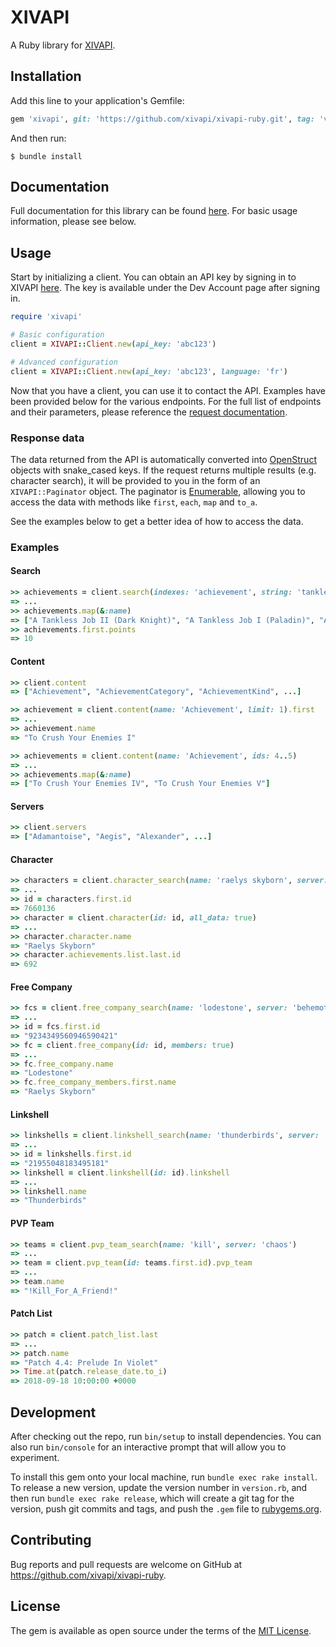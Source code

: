 # XIVAPI

A Ruby library for [XIVAPI](https://www.xivapi.com/).

## Installation

Add this line to your application's Gemfile:

```ruby
gem 'xivapi', git: 'https://github.com/xivapi/xivapi-ruby.git', tag: 'v0.3.2'
```

And then run:

```
$ bundle install
```

## Documentation

Full documentation for this library can be found [here](https://xivapi.github.io/xivapi-ruby/). For basic usage information, please see below.

## Usage

Start by initializing a client. You can obtain an API key by signing in to XIVAPI [here](https://www.xivapi.com/app). The key is available under the Dev Account page after signing in.

```rb
require 'xivapi'

# Basic configuration
client = XIVAPI::Client.new(api_key: 'abc123')

# Advanced configuration
client = XIVAPI::Client.new(api_key: 'abc123', language: 'fr')
```

Now that you have a client, you can use it to contact the API. Examples have been provided below for the various endpoints. For the full list of endpoints and their parameters, please reference the [request documentation](https://xivapi.github.io/xivapi-ruby/XIVAPI/Request.html).

### Response data
The data returned from the API is automatically converted into [OpenStruct](https://ruby-doc.org/stdlib-2.0.0/libdoc/ostruct/rdoc/OpenStruct.html) objects with snake_cased keys. If the request returns multiple results (e.g. character search), it will be provided to you in the form of an `XIVAPI::Paginator` object. The paginator is [Enumerable](https://ruby-doc.org/core-2.4.1/Enumerable.html), allowing you to access the data with methods like `first`, `each`, `map` and `to_a`.

See the examples below to get a better idea of how to access the data.

### Examples
#### Search
```rb
>> achievements = client.search(indexes: 'achievement', string: 'tankless')
=> ...
>> achievements.map(&:name)
=> ["A Tankless Job II (Dark Knight)", "A Tankless Job I (Paladin)", "A Tankless Job I (Warrior)", "A Tankless Job II (Warrior)", "A Tankless Job I (Dark Knight)", "A Tankless Job II (Paladin)"]
>> achievements.first.points
=> 10
```

#### Content
```rb
>> client.content
=> ["Achievement", "AchievementCategory", "AchievementKind", ...]

>> achievement = client.content(name: 'Achievement', limit: 1).first
=> ...
>> achievement.name
=> "To Crush Your Enemies I"

>> achievements = client.content(name: 'Achievement', ids: 4..5)
=> ...
>> achievements.map(&:name)
=> ["To Crush Your Enemies IV", "To Crush Your Enemies V"]
```

#### Servers
```rb
>> client.servers
=> ["Adamantoise", "Aegis", "Alexander", ...]
```

#### Character
```rb
>> characters = client.character_search(name: 'raelys skyborn', server: 'behemoth')
=> ...
>> id = characters.first.id
=> 7660136
>> character = client.character(id: id, all_data: true)
=> ...
>> character.character.name
=> "Raelys Skyborn"
>> character.achievements.list.last.id
=> 692
```

#### Free Company
```rb
>> fcs = client.free_company_search(name: 'lodestone', server: 'behemoth')
=> ...
>> id = fcs.first.id
=> "9234349560946590421"
>> fc = client.free_company(id: id, members: true)
=> ...
>> fc.free_company.name
=> "Lodestone"
>> fc.free_company_members.first.name
=> "Raelys Skyborn"
```

#### Linkshell
```rb
>> linkshells = client.linkshell_search(name: 'thunderbirds', server: 'behemoth')
=> ...
>> id = linkshells.first.id
=> "21955048183495181"
>> linkshell = client.linkshell(id: id).linkshell
=> ...
>> linkshell.name
=> "Thunderbirds"
```

#### PVP Team
```rb
>> teams = client.pvp_team_search(name: 'kill', server: 'chaos')
=> ...
>> team = client.pvp_team(id: teams.first.id).pvp_team
=> ...
>> team.name
=> "!Kill_For_A_Friend!"
```

#### Patch List
```rb
>> patch = client.patch_list.last
=> ...
>> patch.name
=> "Patch 4.4: Prelude In Violet"
>> Time.at(patch.release_date.to_i)
=> 2018-09-18 10:00:00 +0000
```

## Development

After checking out the repo, run `bin/setup` to install dependencies. You can also run `bin/console` for an interactive prompt that will allow you to experiment.

To install this gem onto your local machine, run `bundle exec rake install`. To release a new version, update the version number in `version.rb`, and then run `bundle exec rake release`, which will create a git tag for the version, push git commits and tags, and push the `.gem` file to [rubygems.org](https://rubygems.org).

## Contributing

Bug reports and pull requests are welcome on GitHub at https://github.com/xivapi/xivapi-ruby.

## License

The gem is available as open source under the terms of the [MIT License](https://opensource.org/licenses/MIT).
